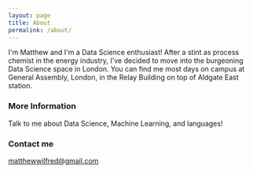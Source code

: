 ```yaml
---
layout: page
title: About
permalink: /about/
---
```


I'm Matthew and I'm a Data Science enthusiast! After a stint as process chemist in the energy industry, I've decided to move into the burgeoning Data Science space in London. You can find me most days on campus at General Assembly, London, in the Relay Building on top of Aldgate East station.

### More Information

Talk to me about Data Science, Machine Learning, and languages! 

### Contact me

[matthewwilfred@gmail.com](mailto:matthewwilfred@gmail.com)

